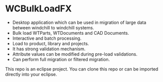 # WCBulkLoadFX
- Desktop application which can be used in migration of large data between windchill to windchill systems.
- Bulk load WTParts, WTDocuments and CAD Documents.
- Interactive and batch processing.
- Load to product, library and projects.
- It has strong validation mechanism.
- Attribute values can be modified during pre-load validations.
- Can perform full migration or filtered migration.

This repo is an eclipse project. You can clone this repo or can be imported directly into your eclipse.
